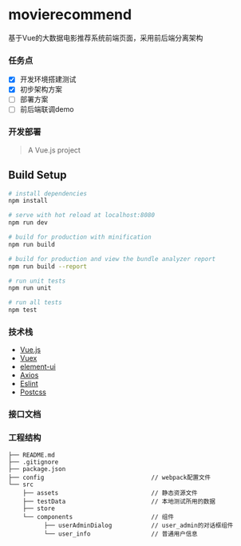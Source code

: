 # movierecommend
基于Vue的大数据电影推荐系统前端页面，采用前后端分离架构

### 任务点
- [x] 开发环境搭建测试
- [x] 初步架构方案
- [ ] 部署方案
- [ ] 前后端联调demo

### 开发部署

> A Vue.js project

## Build Setup

``` bash
# install dependencies
npm install

# serve with hot reload at localhost:8080
npm run dev

# build for production with minification
npm run build

# build for production and view the bundle analyzer report
npm run build --report

# run unit tests
npm run unit

# run all tests
npm test
```


### 技术栈
- [Vue.js](https://cn.vuejs.org/index.html)
- [Vuex](https://vuex.vuejs.org/zh/guide/)
- [element-ui](https://element.eleme.cn/)
- [Axios](https://github.com/axios/axios)
- [Eslint](https://github.com/eslint/eslint)
- [Postcss](https://github.com/postcss/postcss)

### 接口文档

### 工程结构

```
├── README.md
├── .gitignore
├── package.json
├── config                              // webpack配置文件
└── src
    ├── assets                          // 静态资源文件
    ├── testData                        // 本地测试所用的数据
    ├── store                   
    └── components                      // 组件
          ├── userAdminDialog           // user_admin的对话框组件
          └── user_info                 // 普通用户信息
```
